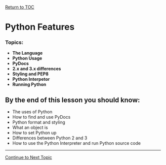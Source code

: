 <a href="https://github.com/CyberTrainingUSAF/07-Python-Programming/blob/master/00-Table-of-Contents.md"> Return to TOC </a>

# Python Features

### **Topics:**

* **The Language**
* **Python Usage**
* **PyDocs**
* **2.x and 3.x differences**
* **Styling and PEP8**
* **Python Interpetor**
* **Running Python**

## By the end of this lesson you should know:

* The uses of Python
* How to find and use PyDocs
* Python format and styling
* What an object is
* How to set Python up
* Differences between Python 2 and 3
* How to use the Python Interpreter and run Python source code

---

<a href="https://github.com/CyberTrainingUSAF/07-Python-Programming/blob/master/01_python_features/01_python_intro.md" > Continue to Next Topic </a>
